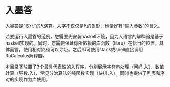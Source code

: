 # 入墨答

[入墨答](https://github.com/ProjectDimlight/RuCalculus)是“汉化”的λ演算。入字不仅仅是λ的象形，也恰好有“输入参数”的含义。

若要运行入墨答的范例，您需要先安装haskell环境，因为入语言的解释器是基于haskell实现的。同时，您需要保证你所依赖的库函数（libru）在恰当的位置，具体而言，使用相对路径可以寻址。之后即可使用stack或shell直接调用RuCalculus解释器。

本目录下放置了3个最具代表性的入程序，分别展示字符串处理（问好.入）、数值计算（导数.入）、常见分治算法的纯函数实现（快排.入）。同时也提供了列表和序对的实现作为库使用。